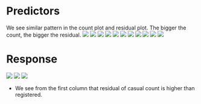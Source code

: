 # Predictors
We see similar pattern in the count plot and residual plot. The bigger the count, the bigger the residual.
![](https://googledrive.com/host/0B47woKFE0zXeZ2V2MkhwMnJBUzA/residual_holiday.png)
![](https://googledrive.com/host/0B47woKFE0zXeZ2V2MkhwMnJBUzA/residual_workingday.png)
![](https://googledrive.com/host/0B47woKFE0zXeZ2V2MkhwMnJBUzA/residual_hour.png)
![](https://googledrive.com/host/0B47woKFE0zXeZ2V2MkhwMnJBUzA/residual_weekday.png)
![](https://googledrive.com/host/0B47woKFE0zXeZ2V2MkhwMnJBUzA/residual_weather.png)
![](https://googledrive.com/host/0B47woKFE0zXeZ2V2MkhwMnJBUzA/residual_season.png)
![](https://googledrive.com/host/0B47woKFE0zXeZ2V2MkhwMnJBUzA/residual_datetime.png)
![](https://googledrive.com/host/0B47woKFE0zXeZ2V2MkhwMnJBUzA/residual_temp.png)
![](https://googledrive.com/host/0B47woKFE0zXeZ2V2MkhwMnJBUzA/residual_atemp.png)
![](https://googledrive.com/host/0B47woKFE0zXeZ2V2MkhwMnJBUzA/residual_windspeed.png)
![](https://googledrive.com/host/0B47woKFE0zXeZ2V2MkhwMnJBUzA/residual_humidity.png)
# Response
![](https://googledrive.com/host/0B47woKFE0zXeZ2V2MkhwMnJBUzA/residual_count.png)
![](https://googledrive.com/host/0B47woKFE0zXeZ2V2MkhwMnJBUzA/residual_casual.png)
![](https://googledrive.com/host/0B47woKFE0zXeZ2V2MkhwMnJBUzA/residual_registered.png)
* We see from the first column that residual of casual count is higher than registered.
